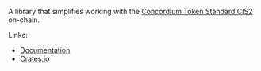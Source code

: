 A library that simplifies working with the [Concordium Token Standard
CIS2](https://proposals.concordium.software/CIS/cis-2.html) on-chain.

Links:
- [Documentation](https://docs.rs/concordium-cis2/latest/concordium_cis2/)
- [Crates.io](https://crates.io/crates/concordium-cis2)

